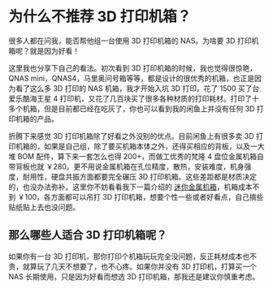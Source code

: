 # 为什么不推荐 3D 打印机箱？

很多人都在问我，能否帮他组一台使用 3D 打印机箱的 NAS。为啥要 3D 打印机箱呢？就是因为好看！

这里我也分享下自己的看法。初次看到 3D 打印机箱的时候，我也觉得很惊艳，QNAS mini，QNAS4，马里奥问号箱等等，都是设计的很优秀的机箱，也正是因为看了这么多 3D 打印的 NAS 机箱，我才开始入坑 3D 打印。花了 1500 买了台爱乐酷海王星 4 打印机，又花了几百块买了很多各种材质的打印耗材。打印了十多个机箱，但是目前都已经在吃灰了，你也可以看到我的闲鱼上并没有任何 3D 打印机箱的产品。

折腾下来感觉 3D 打印机箱除了好看之外没别的优点。目前闲鱼上有很多卖 3D 打印机箱的，如果是自己组，除了要买机箱本体之外，还得买相应的背板，以及一大堆 BOM 配件，算下来一套怎么也得 200+，而做工优秀的梵隆 4 盘位金属机箱自带背板也就 ￥280。更不用说金属机箱在孔位精度，散热，安装难度，机身强度，耐用性，硬盘共振方面都要完全碾压 3D 打印机箱。这些差距都是材质决定的，也没办法弥补。这里你不妨看看我下一篇介绍的 [迷你金属机箱](/case/minicase.md)，机箱成本不到 ￥100，各方面都可以吊打 3D 打印机箱，想要个性一些或者好看点，自己搞些贴纸贴上去也没问题。

## 那么哪些人适合 3D 打印机箱呢？

如果你有一台 3D 打印机，那你打印个机箱玩玩完全没问题，反正耗材成本也不贵，就算玩了几天不想要了，也不心疼。如果你并没有 3D 打印机，打算买一个 NAS 长期使用，只是因为好看而想选 3D 打印机箱，那我还是建议你慎重考虑。